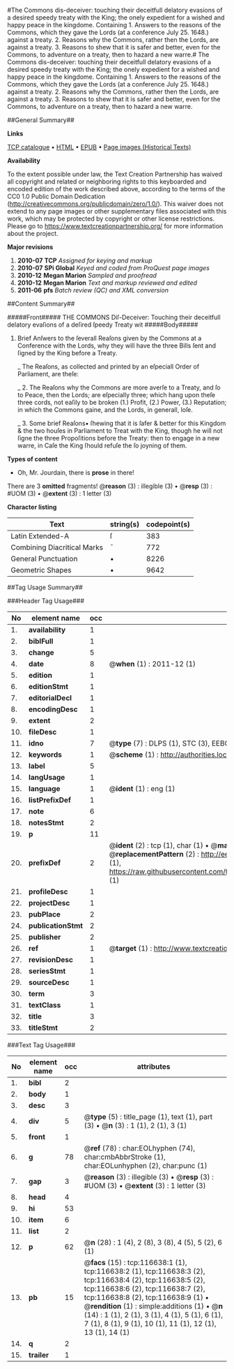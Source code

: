 #The Commons dis-deceiver: touching their deceitfull delatory evasions of a desired speedy treaty with the King; the onely expedient for a wished and happy peace in the kingdome. Containing 1. Answers to the reasons of the Commons, which they gave the Lords (at a conference July 25. 1648.) against a treaty. 2. Reasons why the Commons, rather then the Lords, are against a treaty. 3. Reasons to shew that it is safer and better, even for the Commons, to adventure on a treaty, then to hazard a new warre.#
The Commons dis-deceiver: touching their deceitfull delatory evasions of a desired speedy treaty with the King; the onely expedient for a wished and happy peace in the kingdome. Containing 1. Answers to the reasons of the Commons, which they gave the Lords (at a conference July 25. 1648.) against a treaty. 2. Reasons why the Commons, rather then the Lords, are against a treaty. 3. Reasons to shew that it is safer and better, even for the Commons, to adventure on a treaty, then to hazard a new warre.

##General Summary##

**Links**

[TCP catalogue](http://www.ota.ox.ac.uk/tcp/)  • 
[HTML](http://tei.it.ox.ac.uk/tcp/Texts-HTML/free/A80/A80251.html)  • 
[EPUB](http://tei.it.ox.ac.uk/tcp/Texts-EPUB/free/A80/A80251.epub) • 
[Page images (Historical Texts)](https://historicaltexts.jisc.ac.uk/eebo-99864409e)

**Availability**

To the extent possible under law, the Text Creation Partnership has waived all copyright and related or neighboring rights to this keyboarded and encoded edition of the work described above, according to the terms of the CC0 1.0 Public Domain Dedication (http://creativecommons.org/publicdomain/zero/1.0/). This waiver does not extend to any page images or other supplementary files associated with this work, which may be protected by copyright or other license restrictions. Please go to https://www.textcreationpartnership.org/ for more information about the project.

**Major revisions**

1. __2010-07__ __TCP__ *Assigned for keying and markup*
1. __2010-07__ __SPi Global__ *Keyed and coded from ProQuest page images*
1. __2010-12__ __Megan Marion__ *Sampled and proofread*
1. __2010-12__ __Megan Marion__ *Text and markup reviewed and edited*
1. __2011-06__ __pfs__ *Batch review (QC) and XML conversion*

##Content Summary##

#####Front#####
THE COMMONS Diſ-Deceiver: Touching their deceitfull delatory evaſions of a deſired ſpeedy Treaty wit
#####Body#####

1. Brief Anſwers to the ſeverall Reaſons given by the Commons at a Conference with the Lords, why they will have the three Bills ſent and ſigned by the King before a Treaty.

    _ The Reaſons, as collected and printed by an eſpeciall Order of Parliament, are theſe:

    _ 2. The Reaſons why the Commons are more averſe to a Treaty, and ſo to Peace, then the Lords; are eſpecially three; which hang upon theſe three cords, not eaſily to be broken (1.) Profit, (2.) Power, (3.) Reputation; in which the Commons gaine, and the Lords, in generall, loſe.

    _ 3. Some brief Reaſons▪ ſhewing that it is ſafer & better for this Kingdom & the two houſes in Parliament to Treat with the King, though he will not ſigne the three Propoſitions before the Treaty: then to engage in a new warre, in Caſe the King ſhould refuſe the ſo joyning of them.

**Types of content**

  * Oh, Mr. Jourdain, there is **prose** in there!

There are 3 **omitted** fragments! 
 @__reason__ (3) : illegible (3)  •  @__resp__ (3) : #UOM (3)  •  @__extent__ (3) : 1 letter (3)

**Character listing**


|Text|string(s)|codepoint(s)|
|---|---|---|
|Latin Extended-A|ſ|383|
|Combining             Diacritical Marks|̄|772|
|General Punctuation|•|8226|
|Geometric Shapes|▪|9642|

##Tag Usage Summary##

###Header Tag Usage###

|No|element name|occ|attributes|
|---|---|---|---|
|1.|__availability__|1||
|2.|__biblFull__|1||
|3.|__change__|5||
|4.|__date__|8| @__when__ (1) : 2011-12 (1)|
|5.|__edition__|1||
|6.|__editionStmt__|1||
|7.|__editorialDecl__|1||
|8.|__encodingDesc__|1||
|9.|__extent__|2||
|10.|__fileDesc__|1||
|11.|__idno__|7| @__type__ (7) : DLPS (1), STC (3), EEBO-CITATION (1), PROQUEST (1), VID (1)|
|12.|__keywords__|1| @__scheme__ (1) : http://authorities.loc.gov/ (1)|
|13.|__label__|5||
|14.|__langUsage__|1||
|15.|__language__|1| @__ident__ (1) : eng (1)|
|16.|__listPrefixDef__|1||
|17.|__note__|6||
|18.|__notesStmt__|2||
|19.|__p__|11||
|20.|__prefixDef__|2| @__ident__ (2) : tcp (1), char (1)  •  @__matchPattern__ (2) : ([0-9\-]+):([0-9IVX]+) (1), (.+) (1)  •  @__replacementPattern__ (2) : http://eebo.chadwyck.com/downloadtiff?vid=$1&page=$2 (1), https://raw.githubusercontent.com/textcreationpartnership/Texts/master/tcpchars.xml#$1 (1)|
|21.|__profileDesc__|1||
|22.|__projectDesc__|1||
|23.|__pubPlace__|2||
|24.|__publicationStmt__|2||
|25.|__publisher__|2||
|26.|__ref__|1| @__target__ (1) : http://www.textcreationpartnership.org/docs/. (1)|
|27.|__revisionDesc__|1||
|28.|__seriesStmt__|1||
|29.|__sourceDesc__|1||
|30.|__term__|3||
|31.|__textClass__|1||
|32.|__title__|3||
|33.|__titleStmt__|2||


###Text Tag Usage###

|No|element name|occ|attributes|
|---|---|---|---|
|1.|__bibl__|2||
|2.|__body__|1||
|3.|__desc__|3||
|4.|__div__|5| @__type__ (5) : title_page (1), text (1), part (3)  •  @__n__ (3) : 1 (1), 2 (1), 3 (1)|
|5.|__front__|1||
|6.|__g__|78| @__ref__ (78) : char:EOLhyphen (74), char:cmbAbbrStroke (1), char:EOLunhyphen (2), char:punc (1)|
|7.|__gap__|3| @__reason__ (3) : illegible (3)  •  @__resp__ (3) : #UOM (3)  •  @__extent__ (3) : 1 letter (3)|
|8.|__head__|4||
|9.|__hi__|53||
|10.|__item__|6||
|11.|__list__|2||
|12.|__p__|62| @__n__ (28) : 1 (4), 2 (8), 3 (8), 4 (5), 5 (2), 6 (1)|
|13.|__pb__|15| @__facs__ (15) : tcp:116638:1 (1), tcp:116638:2 (1), tcp:116638:3 (2), tcp:116638:4 (2), tcp:116638:5 (2), tcp:116638:6 (2), tcp:116638:7 (2), tcp:116638:8 (2), tcp:116638:9 (1)  •  @__rendition__ (1) : simple:additions (1)  •  @__n__ (14) : 1 (1), 2 (1), 3 (1), 4 (1), 5 (1), 6 (1), 7 (1), 8 (1), 9 (1), 10 (1), 11 (1), 12 (1), 13 (1), 14 (1)|
|14.|__q__|2||
|15.|__trailer__|1||
